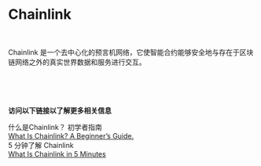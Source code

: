 # Chainlink

<br>

Chainlink 是一个去中心化的预言机网络，它使智能合约能够安全地与存在于区块链网络之外的真实世界数据和服务进行交互。

<br>
<br>
<br>

**访问以下链接以了解更多相关信息**<br>

什么是Chainlink？ 初学者指南<br>
[What Is Chainlink? A Beginner’s Guide.](https://blog.chain.link/what-is-chainlink/)<br>
5 分钟了解 Chainlink<br>
[What Is Chainlink in 5 Minutes](https://www.gemini.com/cryptopedia/what-is-chainlink-and-how-does-it-work)<br>